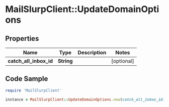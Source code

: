 # MailSlurpClient::UpdateDomainOptions

## Properties

Name | Type | Description | Notes
------------ | ------------- | ------------- | -------------
**catch_all_inbox_id** | **String** |  | [optional] 

## Code Sample

```ruby
require 'MailSlurpClient'

instance = MailSlurpClient::UpdateDomainOptions.new(catch_all_inbox_id: null)
```


